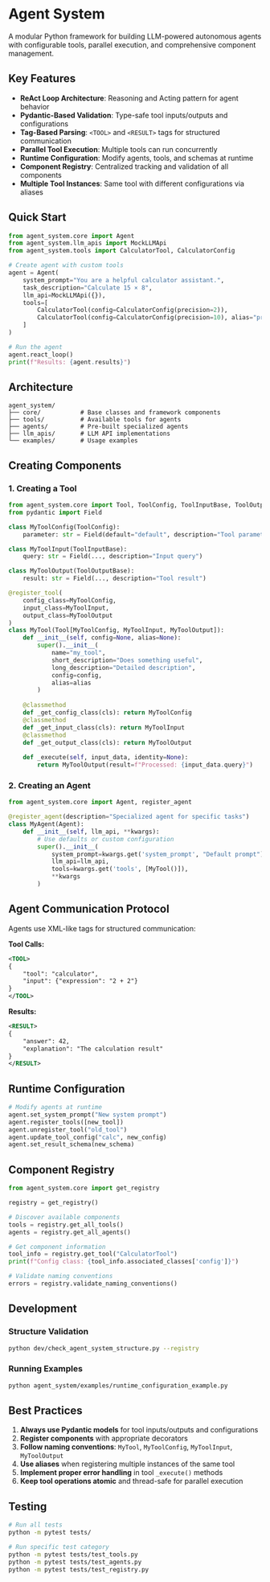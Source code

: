 # Agent System

A modular Python framework for building LLM-powered autonomous agents with configurable tools, parallel execution, and comprehensive component management.

## Key Features

- **ReAct Loop Architecture**: Reasoning and Acting pattern for agent behavior
- **Pydantic-Based Validation**: Type-safe tool inputs/outputs and configurations
- **Tag-Based Parsing**: `<TOOL>` and `<RESULT>` tags for structured communication
- **Parallel Tool Execution**: Multiple tools can run concurrently
- **Runtime Configuration**: Modify agents, tools, and schemas at runtime
- **Component Registry**: Centralized tracking and validation of all components
- **Multiple Tool Instances**: Same tool with different configurations via aliases

## Quick Start

```python
from agent_system.core import Agent
from agent_system.llm_apis import MockLLMApi
from agent_system.tools import CalculatorTool, CalculatorConfig

# Create agent with custom tools
agent = Agent(
    system_prompt="You are a helpful calculator assistant.",
    task_description="Calculate 15 × 8",
    llm_api=MockLLMApi({}),
    tools=[
        CalculatorTool(config=CalculatorConfig(precision=2)),
        CalculatorTool(config=CalculatorConfig(precision=10), alias="precise_calc")
    ]
)

# Run the agent
agent.react_loop()
print(f"Results: {agent.results}")
```

## Architecture

```
agent_system/
├── core/           # Base classes and framework components
├── tools/          # Available tools for agents
├── agents/         # Pre-built specialized agents  
├── llm_apis/       # LLM API implementations
└── examples/       # Usage examples
```

## Creating Components

### 1. Creating a Tool

```python
from agent_system.core import Tool, ToolConfig, ToolInputBase, ToolOutputBase, register_tool
from pydantic import Field

class MyToolConfig(ToolConfig):
    parameter: str = Field(default="default", description="Tool parameter")

class MyToolInput(ToolInputBase):
    query: str = Field(..., description="Input query")

class MyToolOutput(ToolOutputBase):
    result: str = Field(..., description="Tool result")

@register_tool(
    config_class=MyToolConfig,
    input_class=MyToolInput,
    output_class=MyToolOutput
)
class MyTool(Tool[MyToolConfig, MyToolInput, MyToolOutput]):
    def __init__(self, config=None, alias=None):
        super().__init__(
            name="my_tool",
            short_description="Does something useful",
            long_description="Detailed description",
            config=config,
            alias=alias
        )
    
    @classmethod
    def _get_config_class(cls): return MyToolConfig
    @classmethod
    def _get_input_class(cls): return MyToolInput
    @classmethod
    def _get_output_class(cls): return MyToolOutput
    
    def _execute(self, input_data, identity=None):
        return MyToolOutput(result=f"Processed: {input_data.query}")
```

### 2. Creating an Agent

```python
from agent_system.core import Agent, register_agent

@register_agent(description="Specialized agent for specific tasks")
class MyAgent(Agent):
    def __init__(self, llm_api, **kwargs):
        # Use defaults or custom configuration
        super().__init__(
            system_prompt=kwargs.get('system_prompt', "Default prompt"),
            llm_api=llm_api,
            tools=kwargs.get('tools', [MyTool()]),
            **kwargs
        )
```

## Agent Communication Protocol

Agents use XML-like tags for structured communication:

**Tool Calls:**
```xml
<TOOL>
{
    "tool": "calculator",
    "input": {"expression": "2 + 2"}
}
</TOOL>
```

**Results:**
```xml
<RESULT>
{
    "answer": 42,
    "explanation": "The calculation result"
}
</RESULT>
```

## Runtime Configuration

```python
# Modify agents at runtime
agent.set_system_prompt("New system prompt")
agent.register_tools([new_tool])
agent.unregister_tool("old_tool")
agent.update_tool_config("calc", new_config)
agent.set_result_schema(new_schema)
```

## Component Registry

```python
from agent_system.core import get_registry

registry = get_registry()

# Discover available components
tools = registry.get_all_tools()
agents = registry.get_all_agents()

# Get component information
tool_info = registry.get_tool("CalculatorTool")
print(f"Config class: {tool_info.associated_classes['config']}")

# Validate naming conventions
errors = registry.validate_naming_conventions()
```

## Development

### Structure Validation
```bash
python dev/check_agent_system_structure.py --registry
```

### Running Examples
```bash
python agent_system/examples/runtime_configuration_example.py
```

## Best Practices

1. **Always use Pydantic models** for tool inputs/outputs and configurations
2. **Register components** with appropriate decorators
3. **Follow naming conventions**: `MyTool`, `MyToolConfig`, `MyToolInput`, `MyToolOutput`
4. **Use aliases** when registering multiple instances of the same tool
5. **Implement proper error handling** in tool `_execute()` methods
6. **Keep tool operations atomic** and thread-safe for parallel execution

## Testing

```bash
# Run all tests
python -m pytest tests/

# Run specific test category
python -m pytest tests/test_tools.py
python -m pytest tests/test_agents.py
python -m pytest tests/test_registry.py
```